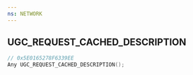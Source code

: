 ```yaml
---
ns: NETWORK
---
```

## UGC_REQUEST_CACHED_DESCRIPTION

```c
// 0x5E0165278F6339EE
Any UGC_REQUEST_CACHED_DESCRIPTION();
```

